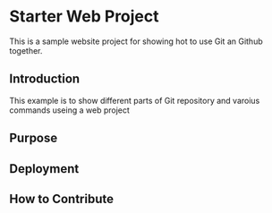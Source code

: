 # Starter Web Project

This is a sample website project for showing hot to use Git an Github together.

## Introduction

This example is to show different parts of Git repository and varoius commands useing a web project

## Purpose

## Deployment

## How to Contribute